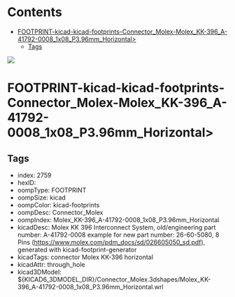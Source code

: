 



Contents
========

* [FOOTPRINT-kicad-kicad-footprints-Connector_Molex-Molex_KK-396_A-41792-0008_1x08_P3.96mm_Horizontal>](#footprint-kicad-kicad-footprints-connector_molex-molex_kk-396_a-41792-0008_1x08_p396mm_horizontal)
	* [Tags](#tags)
  
![][im]
# FOOTPRINT-kicad-kicad-footprints-Connector_Molex-Molex_KK-396_A-41792-0008_1x08_P3.96mm_Horizontal>

## Tags

- index: 2759
- hexID: 
- oompType: FOOTPRINT
- oompSize: kicad
- oompColor: kicad-footprints
- oompDesc: Connector_Molex
- oompIndex: Molex_KK-396_A-41792-0008_1x08_P3.96mm_Horizontal
- kicadDesc: Molex KK 396 Interconnect System, old/engineering part number: A-41792-0008 example for new part number: 26-60-5080, 8 Pins (https://www.molex.com/pdm_docs/sd/026605050_sd.pdf), generated with kicad-footprint-generator
- kicadTags: connector Molex KK-396 horizontal
- kicadAttr: through_hole
- kicad3DModel: ${KICAD6_3DMODEL_DIR}/Connector_Molex.3dshapes/Molex_KK-396_A-41792-0008_1x08_P3.96mm_Horizontal.wrl



[im]: image.png
